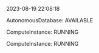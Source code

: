 2023-08-19 22:08:18

AutonomousDatabase: AVAILABLE

ComputeInstance: RUNNING

ComputeInstance: RUNNING